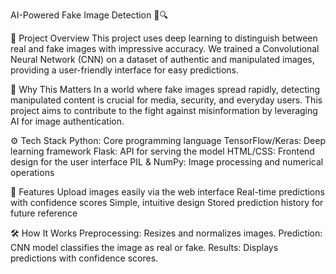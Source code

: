 AI-Powered Fake Image Detection 🧠🔍

🌟 Project Overview
This project uses deep learning to distinguish between real and fake images with impressive accuracy. We trained a Convolutional Neural Network (CNN) on a dataset of authentic and manipulated images, providing a user-friendly interface for easy predictions.

🔎 Why This Matters
In a world where fake images spread rapidly, detecting manipulated content is crucial for media, security, and everyday users. This project aims to contribute to the fight against misinformation by leveraging AI for image authentication.

⚙️ Tech Stack
Python: Core programming language
TensorFlow/Keras: Deep learning framework
Flask: API for serving the model
HTML/CSS: Frontend design for the user interface
PIL & NumPy: Image processing and numerical operations

🚀 Features
Upload images easily via the web interface
Real-time predictions with confidence scores
Simple, intuitive design
Stored prediction history for future reference

🛠️ How It Works
Preprocessing: Resizes and normalizes images.
Prediction: CNN model classifies the image as real or fake.
Results: Displays predictions with confidence scores.
